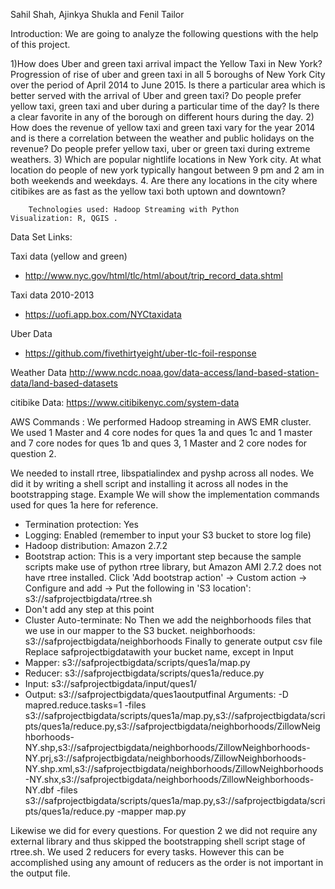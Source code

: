 Sahil Shah, Ajinkya Shukla and Fenil Tailor

 			              
                                                                                                                                                                                                                                                                           
Introduction: We are going to analyze the following questions with the help of this project. 

1)How does Uber and green taxi  arrival impact the  Yellow Taxi in New York?
Progression of rise of uber and green taxi in all 5 boroughs of New York City over the period of April 2014 to  June 2015.
Is there a particular area which is better served with the arrival of Uber and green taxi?
Do people prefer yellow taxi, green taxi and uber during a particular time of the day? Is there a clear favorite in any of the borough on different hours during the day.
2) How does the revenue of yellow taxi and green taxi vary for the year 2014 and is there a correlation between the weather and public holidays on the revenue? Do people prefer yellow taxi, uber or green taxi during extreme weathers.
3) Which are popular nightlife locations in New York city. At what location do people of new york typically hangout between 9 pm and 2 am in both weekends and weekdays.
4. Are there any locations in the city where citibikes are as fast as the yellow taxi both uptown and downtown? 

    	Technologies used: Hadoop Streaming with Python
	Visualization: R, QGIS . 


 
Data Set Links: 

Taxi data (yellow and green)
- http://www.nyc.gov/html/tlc/html/about/trip_record_data.shtml

Taxi data 2010-2013
- https://uofi.app.box.com/NYCtaxidata

Uber Data
- https://github.com/fivethirtyeight/uber-tlc-foil-response

Weather Data
http://www.ncdc.noaa.gov/data-access/land-based-station-data/land-based-datasets

citibike Data:
https://www.citibikenyc.com/system-data

AWS Commands : 
We performed Hadoop streaming in AWS EMR cluster. We used 1 Master and 4 core nodes for ques 1a and ques 1c and 1 master and 7 core nodes for ques 1b and ques 3, 1 Master and 2 core nodes for question 2.

We needed to install rtree, libspatialindex and pyshp across all nodes. We did it by writing a shell script and installing it across all nodes in the bootstrapping stage. 
Example
We will show the implementation commands used for ques 1a here for reference.

* Termination protection: Yes
* Logging: Enabled (remember to input your S3 bucket to store log file)
* Hadoop distribution: Amazon 2.7.2
* Bootstrap action: This is a very important step because the sample scripts 
make use of python rtree library, but Amazon AMI 2.7.2 does not have rtree installed.
Click 'Add bootstrap action' -> Custom action -> Configure and add -> 
Put the following in 'S3 location': s3://safprojectbigdata/rtree.sh
* Don't add any step at this point
* Cluster Auto-terminate: No
Then we add the neighborhoods files that we use in our mapper to the S3 bucket.
neighborhoods: s3://safprojectbigdata/neighborhoods
Finally to generate output csv file
Replace safprojectbigdatawith your bucket name, except in Input
* Mapper: s3://safprojectbigdata/scripts/ques1a/map.py
* Reducer: s3://safprojectbigdata/scripts/ques1a/reduce.py
* Input: s3://safprojectbigdata/input/ques1/
* Output: s3://safprojectbigdata/ques1aoutputfinal
Arguments: -D mapred.reduce.tasks=1 -files s3://safprojectbigdata/scripts/ques1a/map.py,s3://safprojectbigdata/scripts/ques1a/reduce.py,s3://safprojectbigdata/neighborhoods/ZillowNeighborhoods-NY.shp,s3://safprojectbigdata/neighborhoods/ZillowNeighborhoods-NY.prj,s3://safprojectbigdata/neighborhoods/ZillowNeighborhoods-NY.shp.xml,s3://safprojectbigdata/neighborhoods/ZillowNeighborhoods-NY.shx,s3://safprojectbigdata/neighborhoods/ZillowNeighborhoods-NY.dbf -files s3://safprojectbigdata/scripts/ques1a/map.py,s3://safprojectbigdata/scripts/ques1a/reduce.py -mapper map.py 
 
Likewise we did for every questions. For question 2 we did not require any external library and thus skipped the bootstrapping shell script stage of rtree.sh. We used 2 reducers for every tasks. However this can be accomplished using any amount of reducers as the order is not important in the output file. 




